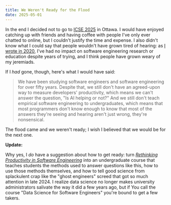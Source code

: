```yaml
---
title: We Weren't Ready for the Flood
date: 2025-05-01
---
```


In the end I decided not to go to [ICSE 2025][icse2025] in Ottawa.
I would have enjoyed catching up with friends
and having coffee with people I've only ever chatted to online,
but I couldn't justify the time and expense.
I also didn't know what I could say that people wouldn't have grown tired of hearing:
as [I wrote in 2020][influential],
I've had no impact on software engineering research or education despite years of trying,
and I think people have grown weary of my jeremiads.

If I *had* gone,
though,
here's what I would have said:

> We have been studying software engineers and software engineering for over fifty years.
> Despite that,
> we still don't have an agreed-upon way to measure developers' productivity,
> which means we can't answer the question,
> "Is AI helping or not?"
> And we still don't teach empirical software engineering to undergraduates,
> which means that most programmers don't know enough to know that
> most of the answers they're seeing and hearing aren't just wrong,
> they're nonsensical.

The flood came and we weren't ready;
I wish I believed that we would be for the next one.

**Update:**

Why yes, I *do* have a suggestion about how to get ready:
turn *[Rethinking Productivity in Software Engineering][rethinking]*
into an undergraduate course
that teaches students the methods used to answer questions like this,
how to use those methods themselves,
and how to tell good science from splackulent crap
like the "ghost engineers" screed that got so much attention in late 2024.
I realize data science no longer makes university administrators salivate the way it did a few years ago,
but if You call the course "Data Science for Software Engineers"
you're bound to get a few takers.

[icse2025]: https://conf.researchr.org/home/icse-2025
[influential]: @root/2020/07/09/acm-sigsoft-award/
[rethinking]: https://link.springer.com/book/10.1007/978-1-4842-4221-6
